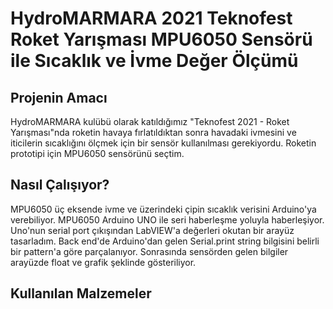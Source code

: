 # HydroMARMARA 2021 Teknofest Roket Yarışması MPU6050 Sensörü ile Sıcaklık ve İvme Değer Ölçümü

## **Projenin Amacı** 

HydroMARMARA kulübü olarak katıldığımız "Teknofest 2021 - Roket Yarışması"nda roketin havaya fırlatıldıktan sonra havadaki ivmesini ve iticilerin sıcaklığını ölçmek için bir sensör kullanılması gerekiyordu. Roketin prototipi için MPU6050 sensörünü seçtim.

## **Nasıl Çalışıyor?** 
MPU6050 üç eksende ivme ve üzerindeki çipin sıcaklık verisini Arduino'ya verebiliyor. MPU6050 Arduino UNO ile seri haberleşme yoluyla haberleşiyor. Uno'nun serial port çıkışından LabVIEW'a değerleri okutan bir arayüz tasarladım. Back end'de Arduino'dan gelen Serial.print string bilgisini belirli bir pattern'a göre parçalanıyor. Sonrasında sensörden gelen bilgiler arayüzde float ve grafik şeklinde gösteriliyor. 

## **Kullanılan Malzemeler**
 

